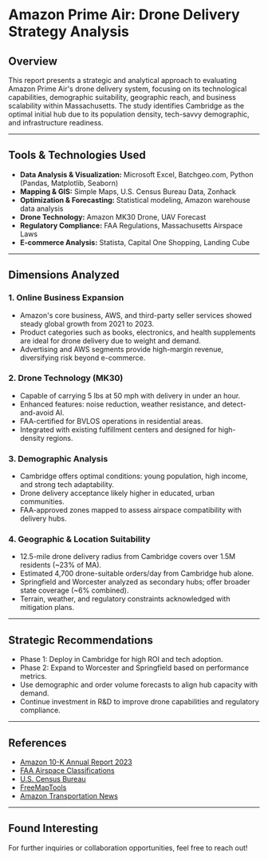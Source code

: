 # Amazon Prime Air: Drone Delivery Strategy Analysis

## Overview
This report presents a strategic and analytical approach to evaluating Amazon Prime Air's drone delivery system, focusing on its technological capabilities, demographic suitability, geographic reach, and business scalability within Massachusetts. The study identifies Cambridge as the optimal initial hub due to its population density, tech-savvy demographic, and infrastructure readiness.

---

## Tools & Technologies Used

- **Data Analysis & Visualization:** Microsoft Excel, Batchgeo.com, Python (Pandas, Matplotlib, Seaborn)
- **Mapping & GIS:** Simple Maps, U.S. Census Bureau Data, Zonhack
- **Optimization & Forecasting:** Statistical modeling, Amazon warehouse data analysis
- **Drone Technology:** Amazon MK30 Drone, UAV Forecast
- **Regulatory Compliance:** FAA Regulations, Massachusetts Airspace Laws
- **E-commerce Analysis:** Statista, Capital One Shopping, Landing Cube

---

## Dimensions Analyzed

### 1. Online Business Expansion
- Amazon's core business, AWS, and third-party seller services showed steady global growth from 2021 to 2023.
- Product categories such as books, electronics, and health supplements are ideal for drone delivery due to weight and demand.
- Advertising and AWS segments provide high-margin revenue, diversifying risk beyond e-commerce.

### 2. Drone Technology (MK30)
- Capable of carrying 5 lbs at 50 mph with delivery in under an hour.
- Enhanced features: noise reduction, weather resistance, and detect-and-avoid AI.
- FAA-certified for BVLOS operations in residential areas.
- Integrated with existing fulfillment centers and designed for high-density regions.

### 3. Demographic Analysis
- Cambridge offers optimal conditions: young population, high income, and strong tech adaptability.
- Drone delivery acceptance likely higher in educated, urban communities.
- FAA-approved zones mapped to assess airspace compatibility with delivery hubs.

### 4. Geographic & Location Suitability
- 12.5-mile drone delivery radius from Cambridge covers over 1.5M residents (~23% of MA).
- Estimated 4,700 drone-suitable orders/day from Cambridge hub alone.
- Springfield and Worcester analyzed as secondary hubs; offer broader state coverage (~6% combined).
- Terrain, weather, and regulatory constraints acknowledged with mitigation plans.

---

## Strategic Recommendations
- Phase 1: Deploy in Cambridge for high ROI and tech adoption.
- Phase 2: Expand to Worcester and Springfield based on performance metrics.
- Use demographic and order volume forecasts to align hub capacity with demand.
- Continue investment in R&D to improve drone capabilities and regulatory compliance.

---

## References
- [Amazon 10-K Annual Report 2023](https://app.stocklight.com/stocks/us/nasdaq-amzn/amazon-com/annual-reports/nasdaq-amzn-2023-10K-23582822)
- [FAA Airspace Classifications](https://www.faa.gov/air_traffic/publications/atpubs/aim_html/chap3_section_2.html)
- [U.S. Census Bureau](https://www.census.gov)
- [FreeMapTools](https://www.freemaptools.com/find-population.htm)
- [Amazon Transportation News](https://www.aboutamazon.com/news/transportation)

---

## Found Interesting

For further inquiries or collaboration opportunities, feel free to reach out!
